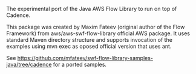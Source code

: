 The experimental port of the Java AWS Flow Library to run on top of Cadence.

This package was created by Maxim Fateev (original author of the Flow Framework) 
from aws/aws-swf-flow-library official AWS package.
It uses standard Maven directory structure and supports invocation of the examples using
mvn exec as oposed official version that uses ant. 

See https://github.com/mfateev/swf-flow-library-samples-java/tree/cadence for a ported samples. 
